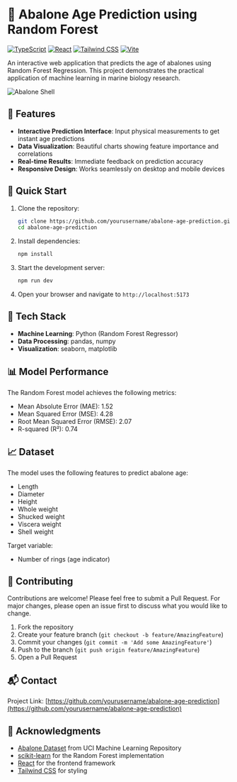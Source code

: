 # 🐌 Abalone Age Prediction using Random Forest

[![TypeScript](https://img.shields.io/badge/TypeScript-007ACC?style=flat-square&logo=typescript&logoColor=white)](https://www.typescriptlang.org/)
[![React](https://img.shields.io/badge/React-20232A?style=flat-square&logo=react&logoColor=61DAFB)](https://reactjs.org/)
[![Tailwind CSS](https://img.shields.io/badge/Tailwind_CSS-38B2AC?style=flat-square&logo=tailwind-css&logoColor=white)](https://tailwindcss.com/)
[![Vite](https://img.shields.io/badge/Vite-646CFF?style=flat-square&logo=vite&logoColor=white)](https://vitejs.dev/)

An interactive web application that predicts the age of abalones using Random Forest Regression. This project demonstrates the practical application of machine learning in marine biology research.

![Abalone Shell](https://images.unsplash.com/photo-1570368294249-55d0a6b6c82c?auto=format&fit=crop&q=80)

## 🎯 Features

- **Interactive Prediction Interface**: Input physical measurements to get instant age predictions
- **Data Visualization**: Beautiful charts showing feature importance and correlations
- **Real-time Results**: Immediate feedback on prediction accuracy
- **Responsive Design**: Works seamlessly on desktop and mobile devices

## 🚀 Quick Start

1. Clone the repository:
   ```bash
   git clone https://github.com/yourusername/abalone-age-prediction.git
   cd abalone-age-prediction
   ```

2. Install dependencies:
   ```bash
   npm install
   ```

3. Start the development server:
   ```bash
   npm run dev
   ```

4. Open your browser and navigate to `http://localhost:5173`

## 🔧 Tech Stack


- **Machine Learning**: Python (Random Forest Regressor)
- **Data Processing**: pandas, numpy
- **Visualization**: seaborn, matplotlib

## 📊 Model Performance

The Random Forest model achieves the following metrics:

- Mean Absolute Error (MAE): 1.52
- Mean Squared Error (MSE): 4.28
- Root Mean Squared Error (RMSE): 2.07
- R-squared (R²): 0.74

## 📈 Dataset

The model uses the following features to predict abalone age:
- Length
- Diameter
- Height
- Whole weight
- Shucked weight
- Viscera weight
- Shell weight

Target variable:
- Number of rings (age indicator)

## 🤝 Contributing

Contributions are welcome! Please feel free to submit a Pull Request. For major changes, please open an issue first to discuss what you would like to change.

1. Fork the repository
2. Create your feature branch (`git checkout -b feature/AmazingFeature`)
3. Commit your changes (`git commit -m 'Add some AmazingFeature'`)
4. Push to the branch (`git push origin feature/AmazingFeature`)
5. Open a Pull Request



## 📬 Contact

Project Link: [https://github.com/yourusername/abalone-age-prediction](https://github.com/yourusername/abalone-age-prediction)

## 🙏 Acknowledgments

- [Abalone Dataset](https://archive.ics.uci.edu/ml/datasets/abalone) from UCI Machine Learning Repository
- [scikit-learn](https://scikit-learn.org/) for the Random Forest implementation
- [React](https://reactjs.org/) for the frontend framework
- [Tailwind CSS](https://tailwindcss.com/) for styling
